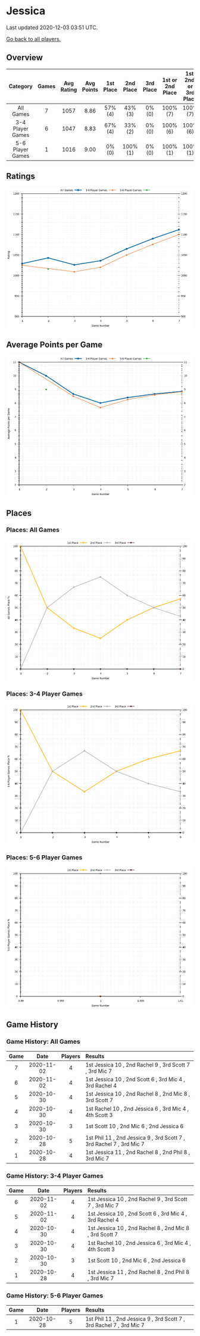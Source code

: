 # Jessica
Last updated 2020-12-03 03:51 UTC.

[Go back to all players.](../README.md)

## Overview
| **Category**     | **Games** | **Avg Rating** | **Avg Points** | **1st Place** | **2nd Place** | **3rd Place** | **1st or 2nd Place** | **1st, 2nd, or 3rd Place** |
| :---:            | :---:     | :---:          | :---:          | :---:         | :---:         | :---:         | :---:                | :---:                      |
| All Games        | 7         | 1057           | 8.86           | 57% (4)       | 43% (3)       | 0% (0)        | 100% (7)             | 100% (7)                   |
| 3-4 Player Games | 6         | 1047           | 8.83           | 67% (4)       | 33% (2)       | 0% (0)        | 100% (6)             | 100% (6)                   |
| 5-6 Player Games | 1         | 1016           | 9.00           | 0% (0)        | 100% (1)      | 0% (0)        | 100% (1)             | 100% (1)                   |

## Ratings
![](plots/rating_vs_game_number.png)

## Average Points per Game
![](plots/average_points_vs_game_number.png)

## Places

### Places: All Games
![](plots/place_percentage_vs_game_number_all_games.png)

### Places: 3-4 Player Games
![](plots/place_percentage_vs_game_number_3_4_player_games.png)

### Places: 5-6 Player Games
![](plots/place_percentage_vs_game_number_5_6_player_games.png)

## Game History

### Game History: All Games
| **Game** | **Date**   | **Players** | **Results**                                                          |
| :---:    | :---:      | :---:       | :---                                                                 |
| 7        | 2020-11-02 | 4           | 1st Jessica 10 , 2nd Rachel 9 , 3rd Scott 7 , 3rd Mic 7              |
| 6        | 2020-11-02 | 4           | 1st Jessica 10 , 2nd Scott 6 , 3rd Mic 4 , 3rd Rachel 4              |
| 5        | 2020-10-30 | 4           | 1st Jessica 10 , 2nd Rachel 8 , 2nd Mic 8 , 3rd Scott 7              |
| 4        | 2020-10-30 | 4           | 1st Rachel 10 , 2nd Jessica 6 , 3rd Mic 4 , 4th Scott 3              |
| 3        | 2020-10-30 | 3           | 1st Scott 10 , 2nd Mic 6 , 2nd Jessica 6                             |
| 2        | 2020-10-28 | 5           | 1st Phil 11 , 2nd Jessica 9 , 3rd Scott 7 , 3rd Rachel 7 , 3rd Mic 7 |
| 1        | 2020-10-28 | 4           | 1st Jessica 11 , 2nd Rachel 8 , 2nd Phil 8 , 3rd Mic 7               |

### Game History: 3-4 Player Games
| **Game** | **Date**   | **Players** | **Results**                                             |
| :---:    | :---:      | :---:       | :---                                                    |
| 6        | 2020-11-02 | 4           | 1st Jessica 10 , 2nd Rachel 9 , 3rd Scott 7 , 3rd Mic 7 |
| 5        | 2020-11-02 | 4           | 1st Jessica 10 , 2nd Scott 6 , 3rd Mic 4 , 3rd Rachel 4 |
| 4        | 2020-10-30 | 4           | 1st Jessica 10 , 2nd Rachel 8 , 2nd Mic 8 , 3rd Scott 7 |
| 3        | 2020-10-30 | 4           | 1st Rachel 10 , 2nd Jessica 6 , 3rd Mic 4 , 4th Scott 3 |
| 2        | 2020-10-30 | 3           | 1st Scott 10 , 2nd Mic 6 , 2nd Jessica 6                |
| 1        | 2020-10-28 | 4           | 1st Jessica 11 , 2nd Rachel 8 , 2nd Phil 8 , 3rd Mic 7  |

### Game History: 5-6 Player Games
| **Game** | **Date**   | **Players** | **Results**                                                          |
| :---:    | :---:      | :---:       | :---                                                                 |
| 1        | 2020-10-28 | 5           | 1st Phil 11 , 2nd Jessica 9 , 3rd Scott 7 , 3rd Rachel 7 , 3rd Mic 7 |

